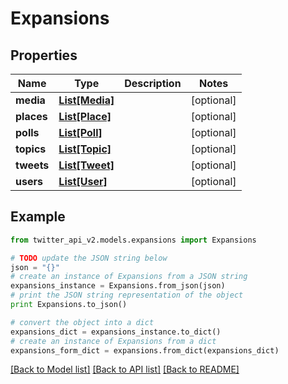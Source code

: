 # Expansions


## Properties
Name | Type | Description | Notes
------------ | ------------- | ------------- | -------------
**media** | [**List[Media]**](Media.md) |  | [optional] 
**places** | [**List[Place]**](Place.md) |  | [optional] 
**polls** | [**List[Poll]**](Poll.md) |  | [optional] 
**topics** | [**List[Topic]**](Topic.md) |  | [optional] 
**tweets** | [**List[Tweet]**](Tweet.md) |  | [optional] 
**users** | [**List[User]**](User.md) |  | [optional] 

## Example

```python
from twitter_api_v2.models.expansions import Expansions

# TODO update the JSON string below
json = "{}"
# create an instance of Expansions from a JSON string
expansions_instance = Expansions.from_json(json)
# print the JSON string representation of the object
print Expansions.to_json()

# convert the object into a dict
expansions_dict = expansions_instance.to_dict()
# create an instance of Expansions from a dict
expansions_form_dict = expansions.from_dict(expansions_dict)
```
[[Back to Model list]](../README.md#documentation-for-models) [[Back to API list]](../README.md#documentation-for-api-endpoints) [[Back to README]](../README.md)



